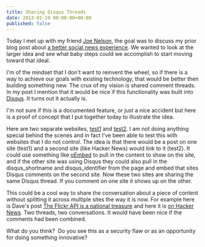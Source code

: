 ```yaml
---
title: Sharing Disqus Threads
date: 2013-01-19 00:00:00+00:00
published: false
---
```


Today I met up with my friend [Joe Nelson](http://begriffs.com/), the goal was to discuss my prior blog post about [a better social news experience](/a-better-social-news-experience/). We wanted to look at the larger idea and see what baby steps could we accomplish to start moving toward that ideal.

I'm of the mindset that I don't want to reinvent the wheel, so if there is a way to achieve our goals with existing technology, that would be better then building something new. The crux of my vision is shared comment threads. In my post I mention that it would be nice if this functionality was built into [Disqus](http://disqus.com/). It turns out it actually is.

I'm not sure if this is a documented feature, or just a nice accident but here is a proof of concept that I put together today to illustrate the idea.

Here are two separate websites, [test1](http://test1.geekity.com/) and [test2](http://test2.geekity.com/). I am not doing anything special behind the scenes and in fact I've been able to test this with websites that I do not control. The idea is that there would be a post on one site (test1) and a second site (like Hacker News) would link to it (test2). It could use something like [oEmbed](http://oembed.com/) to pull in the content to show on the site, and if the other site was using Disqus they could also pull in the disqus_shortname and disqus_identifier from the page and embed that sites Disqus comments on the second site. Now these two sites are sharing the same Disqus thread. If you comment on one site it shows up on the other.

This could be a cool way to share the conversation about a piece of content without splitting it across multiple sites the way it is now. For example here is Dave's post [The Flickr API is a national treasure](http://threads2.scripting.com/2012/december/aNationalTreasure) and here it is [on Hacker News](http://news.ycombinator.com/item?id=4926843). Two threads, two conversations. It would have been nice if the comments had been combined.

What do you think?  Do you see this as a security flaw or as an opportunity for doing something innovative?
